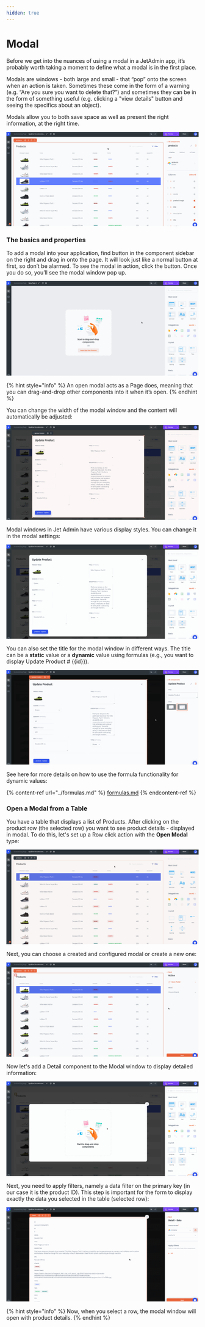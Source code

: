 ```yaml
---
hidden: true
---
```


# Modal

Before we get into the nuances of using a modal in a JetAdmin app, it’s probably worth taking a moment to define what a modal is in the first place.&#x20;

Modals are windows - both large and small - that “pop” onto the screen when an action is taken. Sometimes these come in the form of a warning (e.g. “Are you sure you want to delete that?”) and sometimes they can be in the form of something useful (e.g. clicking a "view details" button and seeing the specifics about an object).&#x20;

Modals allow you to both save space as well as present the right information, at the right time.

![](../../.gitbook/assets/testgif97.gif)

### The basics and properties

To add a modal into your application, find button in the component sidebar on the right and drag in onto the page. It will look just like a normal button at first, so don’t be alarmed. To see the modal in action, click the button. Once you do so, you’ll see the modal window pop up.

![](../../.gitbook/assets/testgif98.gif)

{% hint style="info" %}
An open modal acts as a Page does, meaning that you can drag-and-drop other components into it when it’s open.
{% endhint %}

You can change the width of the modal window and the content will automatically be adjusted:

![](../../.gitbook/assets/testgif99.gif)

Modal windows in Jet Admin have various display styles. You can change it in the modal settings:

![](../../.gitbook/assets/testgif100.gif)

You can also set the title for the modal window in different ways. The title can be a **static** value or a **dynamic** value using formulas (e.g., you want to display Update Product # \{{id\}}).&#x20;

![](../../.gitbook/assets/testgif101.gif)

See here for more details on how to use the formula functionality for dynamic values:

{% content-ref url="../formulas.md" %}
[formulas.md](../formulas.md)
{% endcontent-ref %}

### Open a Modal from a Table

You have a table that displays a list of Products. After clicking on the product row (the selected row) you want to see product details - displayed in modal. To do this, let's set up a Row click action with the **Open Modal** type:

![](../../.gitbook/assets/testgif102.gif)

Next, you can choose a created and configured modal or create a new one:

![](../../.gitbook/assets/testgif103.gif)

Now let's add a Detail component to the Modal window to display detailed information:

![](../../.gitbook/assets/testgif104.gif)

Next, you need to apply filters, namely a data filter on the primary key (in our case it is the product ID). This step is important for the form to display exactly the data you selected in the table (selected row):

![](../../.gitbook/assets/testgif105.gif)

{% hint style="info" %}
Now, when you select a row, the modal window will open with product details.
{% endhint %}

